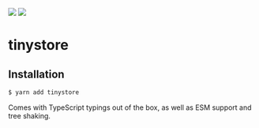 [![](https://img.shields.io/circleci/build/github/crazytoucan/tinystore)](https://app.circleci.com/pipelines/github/crazytoucan/tinystore?branch=develop)
[![](https://img.shields.io/npm/v/tinystore)](https://www.npmjs.com/package/tinystore)

# tinystore

## Installation

```sh
$ yarn add tinystore
```

Comes with TypeScript typings out of the box, as well as ESM support and tree shaking.
